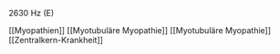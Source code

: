 2630 Hz (E)

[[Myopathien]]
[[Myotubuläre Myopathie]]
[[Myotubuläre Myopathie]]
[[Zentralkern-Krankheit]]